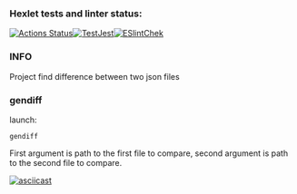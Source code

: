 ### Hexlet tests and linter status:
[![Actions Status](https://github.com/jLukatar/frontend-project-46/workflows/hexlet-check/badge.svg)](https://github.com/jLukatar/frontend-project-46/actions)[![TestJest](https://github.com/jLukatar/frontend-project-46/actions/workflows/jestTests.yml/badge.svg?branch=main)](https://github.com/jLukatar/frontend-project-46/actions/workflows/jestTests.yml)[![ESlintChek](https://github.com/jLukatar/frontend-project-46/actions/workflows/eslint.yml/badge.svg)](https://github.com/jLukatar/frontend-project-46/actions/workflows/eslint.yml)

### INFO

Project find difference between two json files

### gendiff

launch:
```
gendiff
```
First argument is path to the first file to compare, second argument is path to the second file  to compare.

[![asciicast](https://asciinema.org/a/OihacwoQ4CbpriFgTuQrK0eo1.svg)](https://asciinema.org/a/OihacwoQ4CbpriFgTuQrK0eo1)